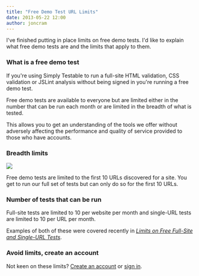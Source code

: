 ```yaml
---
title: "Free Demo Test URL Limits"
date: 2013-05-22 12:00
author: joncram
---
```


I've finished putting in place limits on free demo tests.  I'd like to
explain what free demo tests are and the limits that apply to them.

### What is a free demo test

If you're using Simply Testable to run a full-site HTML validation,
CSS validation or JSLint analysis without being signed in you're running
a free demo test.

Free demo tests are available to everyone but are limited either in
the number that can be run each month or are limited in the breadth of
what is tested.

This allows you to get an understanding of the tools we offer without
adversely affecting the performance and quality of service provided
to those who have accounts.

### Breadth limits

![](https://i.imgur.com/Rb2YjSy.png)

Free demo tests are limited to the first 10 URLs discovered for a site.
You get to run our full set of tests but can only do so for the first
10 URLs.

### Number of tests that can be run

Full-site tests are limited to 10 per website per month and
single-URL tests are limited to 10 per URL per month.

Examples of both of these were covered recently in
*[Limits on Free Full-Site and Single-URL Tests](/limits-on-free-full-site-and-single-url-tests/)*.

### Avoid limits, create an account

Not keen on these limits? [Create an account](https://gears.simplytestable.com/signup)
or [sign in](https://gears.simplytestable.com/signin)<a href=""></a>.

